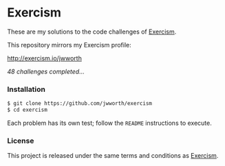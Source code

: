 # Exercism

These are my solutions to the code challenges of [Exercism](http://exercism.io).

This repository mirrors my Exercism profile:

http://exercism.io/jwworth

_48 challenges completed..._

### Installation

```sh
$ git clone https://github.com/jwworth/exercism
$ cd exercism
```

Each problem has its own test; follow the `README` instructions to execute.

### License

This project is released under the same terms and conditions as
[Exercism](http://exercism.io).
